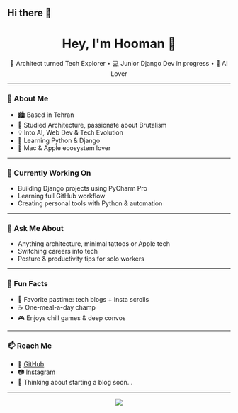 ## Hi there 👋

<!--
**ihoooman/ihoooman** is a ✨ _special_ ✨ repository because its `README.md` (this file) appears on your GitHub profile.

Here are some ideas to get you started:

- 🔭 I’m currently working on ...
- 🌱 I’m currently learning ...
- 👯 I’m looking to collaborate on ...
- 🤔 I’m looking for help with ...
- 💬 Ask me about ...
- 📫 How to reach me: ...
- 😄 Pronouns: ...
- ⚡ Fun fact: ...
-->

<h1 align="center">Hey, I'm Hooman 👋</h1>

<p align="center">
  🧠 Architect turned Tech Explorer • 💻 Junior Django Dev in progress • 🧢 AI Lover
</p>

---

### 🧾 About Me

- 🏙️ Based in Tehran  
- 🧱 Studied Architecture, passionate about Brutalism  
- 💡 Into AI, Web Dev & Tech Evolution   
- 🐍 Learning Python & Django  
- 🍎 Mac & Apple ecosystem lover

---

### 🔧 Currently Working On

- Building Django projects using PyCharm Pro  
- Learning full GitHub workflow
- Creating personal tools with Python & automation

---

### 💬 Ask Me About

- Anything architecture, minimal tattoos or Apple tech  
- Switching careers into tech  
- Posture & productivity tips for solo workers

---

### 🌱 Fun Facts

- 📱 Favorite pastime: tech blogs + Insta scrolls  
- ☕ One-meal-a-day champ  
- 🎮 Enjoys chill games & deep convos  

---

### 📫 Reach Me

- 🐙 [GitHub](https://github.com/ihoooman)
- 📷 [Instagram](https://instagram.com/hoomanmdd)
- 🧠 Thinking about starting a blog soon...

---

<p align="center">
  <img src="https://skillicons.dev/icons?i=python,django,git,github,vscode,html,css,md&perline=8" />
</p>
